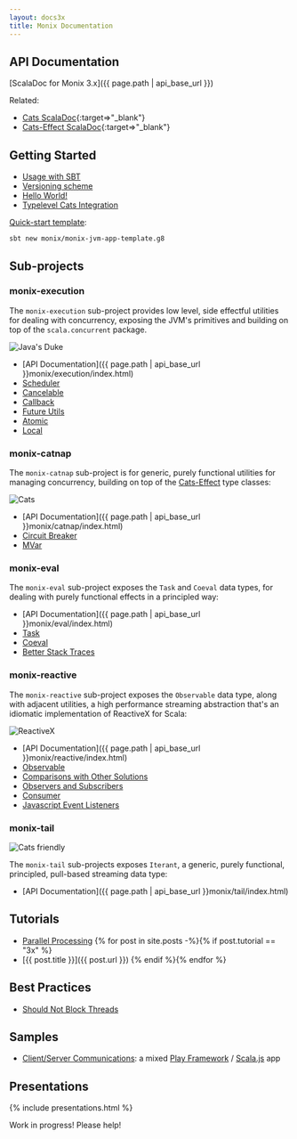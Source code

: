 ```yaml
---
layout: docs3x
title: Monix Documentation
---
```


## API Documentation

[ScalaDoc for Monix 3.x]({{ page.path | api_base_url }})

Related:

- [Cats ScalaDoc](https://typelevel.org/cats/api/){:target=>"_blank"}
- [Cats-Effect ScalaDoc](https://typelevel.org/cats-effect/api/){:target=>"_blank"}

## Getting Started

- [Usage with SBT](./intro/usage.md)
- [Versioning scheme](./intro/versioning-scheme.md)
- [Hello World!](./intro/hello-world.md)
- [Typelevel Cats Integration](./intro/cats.md)

[Quick-start template](https://github.com/monix/monix-jvm-app-template.g8):

```
sbt new monix/monix-jvm-app-template.g8
```

## Sub-projects

### monix-execution

The `monix-execution` sub-project provides low level, side effectful
utilities for dealing with concurrency, exposing the JVM's primitives
and building on top of the `scala.concurrent` package.

<img src="{{ site.baseurl }}public/images/logos/java.png" alt="Java's Duke" title="Java's Duke"
     class="doc-icon" />

- [API Documentation]({{ page.path | api_base_url }}monix/execution/index.html)
- [Scheduler](./execution/scheduler.md)
- [Cancelable](./execution/cancelable.md)
- [Callback](./execution/callback.md)
- [Future Utils](./execution/future-utils.md)
- [Atomic](./execution/atomic.md)
- [Local](./execution/local.md)

### monix-catnap

The `monix-catnap` sub-project is for generic, purely functional
utilities for managing concurrency, building on top of the
[Cats-Effect](https://typelevel.org/cats-effect/) type classes:

<img src="{{ site.baseurl }}public/images/logos/cats.png" alt="Cats" title="Cats"
     class="doc-icon" />

- [API Documentation]({{ page.path | api_base_url }}monix/catnap/index.html)
- [Circuit Breaker](./catnap/circuit-breaker.md)
- [MVar](./catnap/mvar.md)

### monix-eval

The `monix-eval` sub-project exposes the `Task` and `Coeval` data
types, for dealing with purely functional effects in a principled way:

- [API Documentation]({{ page.path | api_base_url }}monix/eval/index.html)
- [Task](./eval/task.md)
- [Coeval](./eval/coeval.md)
- [Better Stack Traces](./eval/stacktraces.md)

### monix-reactive

The `monix-reactive` sub-project exposes the `Observable` data type,
along with adjacent utilities, a high performance streaming abstraction
that's an idiomatic implementation of ReactiveX for Scala:

<img src="{{ site.baseurl }}public/images/logos/reactivex.png" alt="ReactiveX" title="ReactiveX"
     class="doc-icon" />

- [API Documentation]({{ page.path | api_base_url }}monix/reactive/index.html)
- [Observable](./reactive/observable.md)
- [Comparisons with Other Solutions](./reactive/observable-comparisons.md)
- [Observers and Subscribers](./reactive/observers.md)
- [Consumer](./reactive/consumer.md)
- [Javascript Event Listeners](./reactive/javascript.md)

### monix-tail

<img src="{{ site.baseurl }}public/images/logos/many-cats.png" alt="Cats friendly" title="Cats friendly"
     class="doc-icon2x" />

The `monix-tail` sub-projects exposes `Iterant`, a generic, purely
functional, principled, pull-based streaming data type:

- [API Documentation]({{ page.path | api_base_url }}monix/tail/index.html)

## Tutorials
  
- [Parallel Processing](./tutorials/parallelism.md)
{% for post in site.posts -%}{% if post.tutorial == "3x" %}
- [{{ post.title }}]({{ post.url }})
{% endif %}{% endfor %}
  
## Best Practices
  
- [Should Not Block Threads](./best-practices/blocking.md)

## Samples

- [Client/Server Communications](https://github.com/monixio/monix-sample/):
  a mixed [Play Framework](https://www.playframework.com/) /
  [Scala.js](http://www.scala-js.org/) app

## Presentations

{% include presentations.html %}

Work in progress! Please help!
